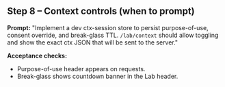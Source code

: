 ## Step 8 – Context controls (when to prompt)
**Prompt:**
"Implement a dev ctx-session store to persist purpose-of-use, consent override, and break-glass TTL. `/lab/context` should allow toggling and show the exact ctx JSON that will be sent to the server."

**Acceptance checks:**
- Purpose-of-use header appears on requests.
- Break-glass shows countdown banner in the Lab header.
